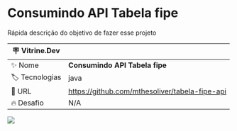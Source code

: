 # Consumindo API Tabela fipe

Rápida descrição do objetivo de fazer esse projeto

| :placard: Vitrine.Dev |     |
| -------------  | --- |
| :sparkles: Nome        | **Consumindo API Tabela fipe**
| :label: Tecnologias | java
| :rocket: URL         | https://github.com/mthesoliver/tabela-fipe-api
| :fire: Desafio     | N/A

<!-- Inserir imagem com a #vitrinedev ao final do link -->
![](https://via.placeholder.com/1200x500.png?text=imagem+lindona+do+meu+projeto#vitrinedev)

